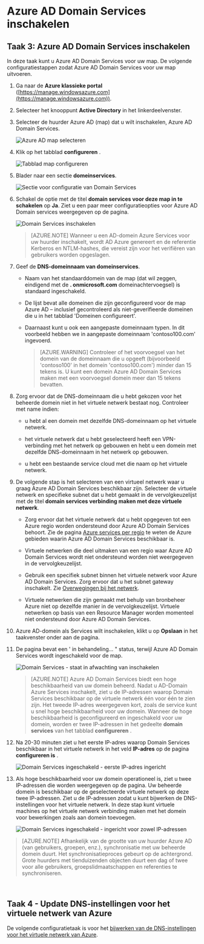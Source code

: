 <properties
    pageTitle="Azure AD Domain Services: Azure AD Domain Services inschakelen | Microsoft Azure"
    description="Aan de slag met Azure Active Directory Domain Services"
    services="active-directory-ds"
    documentationCenter=""
    authors="mahesh-unnikrishnan"
    manager="stevenpo"
    editor="curtand"/>

<tags
    ms.service="active-directory-ds"
    ms.workload="identity"
    ms.tgt_pltfrm="na"
    ms.devlang="na"
    ms.topic="get-started-article"
    ms.date="10/19/2016"
    ms.author="maheshu"/>

# <a name="enable-azure-ad-domain-services"></a>Azure AD Domain Services inschakelen

## <a name="task-3-enable-azure-ad-domain-services"></a>Taak 3: Azure AD Domain Services inschakelen
In deze taak kunt u Azure AD Domain Services voor uw map. De volgende configuratiestappen zodat Azure AD Domain Services voor uw map uitvoeren.

1. Ga naar de **Azure klassieke portal** ([https://manage.windowsazure.com](https://manage.windowsazure.com)).

2. Selecteer het knooppunt **Active Directory** in het linkerdeelvenster.

3. Selecteer de huurder Azure AD (map) dat u wilt inschakelen, Azure AD Domain Services.

    ![Azure AD map selecteren](./media/active-directory-domain-services-getting-started/select-aad-directory.png)

4. Klik op het tabblad **configureren** .

    ![Tabblad map configureren](./media/active-directory-domain-services-getting-started/configure-tab.png)

5. Blader naar een sectie **domeinservices**.

    ![Sectie voor configuratie van Domain Services](./media/active-directory-domain-services-getting-started/domain-services-configuration.png)

6. Schakel de optie met de titel **domain services voor deze map in te schakelen** op **Ja**. Ziet u een paar meer configuratieopties voor Azure AD Domain services weergegeven op de pagina.

    ![Domain Services inschakelen](./media/active-directory-domain-services-getting-started/enable-domain-services.png)

    > [AZURE.NOTE] Wanneer u een AD-domein Azure Services voor uw huurder inschakelt, wordt AD Azure genereert en de referentie Kerberos en NTLM-hashes, die vereist zijn voor het verifiëren van gebruikers worden opgeslagen.

7. Geef de **DNS-domeinnaam van domeinservices**.

   - Naam van het standaarddomein van de map (dat wil zeggen, eindigend met de **. onmicrosoft.com** domeinachtervoegsel) is standaard ingeschakeld.

   - De lijst bevat alle domeinen die zijn geconfigureerd voor de map Azure AD – inclusief gecontroleerd als niet-geverifieerde domeinen die u in het tabblad 'Domeinen configureert'.

   - Daarnaast kunt u ook een aangepaste domeinnaam typen. In dit voorbeeld hebben we in aangepaste domeinnaam 'contoso100.com' ingevoerd.

     > [AZURE.WARNING] Controleer of het voorvoegsel van het domein van de domeinnaam die u opgeeft (bijvoorbeeld 'contoso100' in het domein 'contoso100.com') minder dan 15 tekens is. U kunt een domein Azure AD Domain Services maken met een voorvoegsel domein meer dan 15 tekens bevatten.

8. Zorg ervoor dat de DNS-domeinnaam die u hebt gekozen voor het beheerde domein niet in het virtuele netwerk bestaat nog. Controleer met name indien:

   - u hebt al een domein met dezelfde DNS-domeinnaam op het virtuele netwerk.

   - het virtuele netwerk dat u hebt geselecteerd heeft een VPN-verbinding met het netwerk op gebouwen en hebt u een domein met dezelfde DNS-domeinnaam in het netwerk op gebouwen.

   - u hebt een bestaande service cloud met die naam op het virtuele netwerk.

9. De volgende stap is het selecteren van een virtueel netwerk waar u graag Azure AD Domain Services beschikbaar zijn. Selecteer de virtuele netwerk en specifieke subnet dat u hebt gemaakt in de vervolgkeuzelijst met de titel **domain services verbinding maken met deze virtuele netwerk**.

   - Zorg ervoor dat het virtuele netwerk dat u hebt opgegeven tot een Azure regio worden ondersteund door Azure AD Domain Services behoort. Zie de pagina [Azure services per regio](https://azure.microsoft.com/regions/#services/) te weten de Azure gebieden waarin Azure AD Domain Services beschikbaar is.

   - Virtuele netwerken die deel uitmaken van een regio waar Azure AD Domain Services wordt niet ondersteund worden niet weergegeven in de vervolgkeuzelijst.
   
   - Gebruik een specifiek subnet binnen het virtuele netwerk voor Azure AD Domain Services. Zorg ervoor dat u het subnet gateway inschakelt. Zie [Overwegingen bij het netwerk](active-directory-ds-networking.md). 

   - Virtuele netwerken die zijn gemaakt met behulp van bronbeheer Azure niet op dezelfde manier in de vervolgkeuzelijst. Virtuele netwerken op basis van een Resource Manager worden momenteel niet ondersteund door Azure AD Domain Services.

10. Azure AD-domein als Services wilt inschakelen, klikt u op **Opslaan** in het taakvenster onder aan de pagina.

11. De pagina bevat een ' in behandeling... " status, terwijl Azure AD Domain Services wordt ingeschakeld voor de map.

    ![Domain Services - staat in afwachting van inschakelen](./media/active-directory-domain-services-getting-started/enable-domain-services-pendingstate.png)

    > [AZURE.NOTE] Azure AD Domain Services biedt een hoge beschikbaarheid van uw domein beheerd. Nadat u AD-Domain Azure Services inschakelt, ziet u de IP-adressen waarop Domain Services beschikbaar op de virtuele netwerk één voor één te zien zijn. Het tweede IP-adres weergegeven kort, zoals de service kunt u snel hoge beschikbaarheid voor uw domein. Wanneer de hoge beschikbaarheid is geconfigureerd en ingeschakeld voor uw domein, worden er twee IP-adressen in het gedeelte **domain services** van het tabblad **configureren** .

12. Na 20-30 minuten ziet u het eerste IP-adres waarop Domain Services beschikbaar in het virtuele netwerk in het veld **IP-adres** op de pagina **configureren is** .

    ![Domain Services ingeschakeld - eerste IP-adres ingericht](./media/active-directory-domain-services-getting-started/domain-services-enabled-firstdc-available.png)

13. Als hoge beschikbaarheid voor uw domein operationeel is, ziet u twee IP-adressen die worden weergegeven op de pagina. Uw beheerde domein is beschikbaar op de geselecteerde virtuele netwerk op deze twee IP-adressen. Ziet u de IP-adressen zodat u kunt bijwerken de DNS-instellingen voor het virtuele netwerk. In deze stap kunt virtuele machines op het virtuele netwerk verbinding maken met het domein voor bewerkingen zoals aan domein toevoegen.

    ![Domain Services ingeschakeld - ingericht voor zowel IP-adressen](./media/active-directory-domain-services-getting-started/domain-services-enabled-bothdcs-available.png)

> [AZURE.NOTE] Afhankelijk van de grootte van uw huurder Azure AD (van gebruikers, groepen, enz.), synchronisatie met uw beheerde domein duurt. Het synchronisatieproces gebeurt op de achtergrond. Grote huurders met tienduizenden objecten duurt een dag of twee voor alle gebruikers, groepslidmaatschappen en referenties te synchroniseren.

<br>

## <a name="task-4---update-dns-settings-for-the-azure-virtual-network"></a>Taak 4 - Update DNS-instellingen voor het virtuele netwerk van Azure
De volgende configuratietaak is voor het [bijwerken van de DNS-instellingen voor het virtuele netwerk van Azure](active-directory-ds-getting-started-dns.md).
